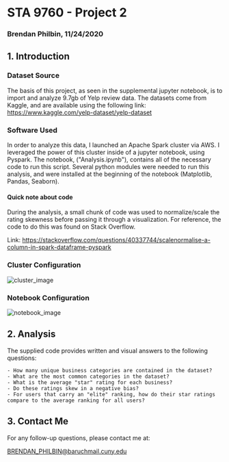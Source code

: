 ﻿# STA 9760 - Project 2
### Brendan Philbin, 11/24/2020

## 1. Introduction
### Dataset Source

The basis of this project, as seen in the supplemental jupyter notebook, is to import and analyze 9.7gb of Yelp review data. The datasets come from Kaggle, and are available using the following link:
https://www.kaggle.com/yelp-dataset/yelp-dataset

### Software Used
In order to analyze this data, I launched an Apache Spark cluster via AWS. I leveraged the power of this cluster inside of a jupyter notebook, using Pyspark. The notebook, ("Analysis.ipynb"), contains all of the necessary code to run this script. Several python modules were needed to run this analysis, and were installed at the beginning of the notebook (Matplotlib, Pandas, Seaborn).



#### Quick note about code

During the analysis, a small chunk of code was used to normalize/scale the rating skewness before passing it through a visualization. For reference, the code to do this was found on Stack Overflow.

Link: https://stackoverflow.com/questions/40337744/scalenormalise-a-column-in-spark-dataframe-pyspark



### Cluster Configuration

![cluster_image](assets/cluster_configuration.png)

### Notebook Configuration
![notebook_image](assets/notebook_configuration.png)

## 2. Analysis
The supplied code provides written and visual answers to the following questions:

	- How many unique business categories are contained in the dataset?
	- What are the most common categories in the dataset?
	- What is the average "star" rating for each business?
	- Do these ratings skew in a negative bias?
	- For users that carry an "elite" ranking, how do their star ratings compare to the average ranking for all users?

## 3. Contact Me
For any follow-up questions, please contact me at:

BRENDAN_PHILBIN@baruchmail.cuny.edu



